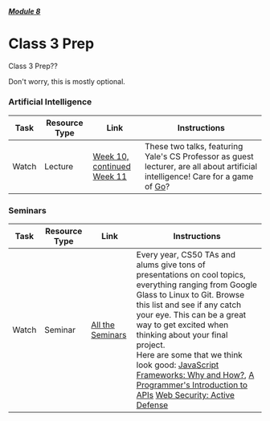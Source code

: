 ##### [Module 8](../)

# Class 3 Prep

Class 3 Prep?? 

Don't worry, this is mostly optional.

### Artificial Intelligence

Task | Resource Type | Link | Instructions
---|---|---|---
Watch | Lecture | <a href="https://www.youtube.com/watch?v=OkYga_a-9cQ" target="_blank">Week 10, continued</a> <br> <a href="https://www.youtube.com/watch?v=7q3VIoQinCs" target="_blank">Week 11</a> | These two talks, featuring Yale's CS Professor as guest lecturer, are all about artificial intelligence! Care for a game of <a href="http://www.wired.com/2016/03/two-moves-alphago-lee-sedol-redefined-future/" target="_blank">Go</a>?


### Seminars

Task | Resource Type | Link | Instructions
---|---|---|---
Watch | Seminar | <a href="https://manual.cs50.net/seminars/#fall_2015" target="_blank">All the Seminars</a> | Every year, CS50 TAs and alums give tons of presentations on cool topics, everything ranging from Google Glass to Linux to Git. Browse this list and see if any catch your eye. This can be a great way to get excited when thinking about your final project. <br> Here are some that we think look good: <a href="https://manual.cs50.net/seminars/#javascript_frameworks_why_and_how" target="_blank">JavaScript Frameworks: Why and How?</a>, <a href="https://manual.cs50.net/seminars/#a_programmer_s_introduction_to_apis" target="_blank">A Programmer's Introduction to APIs</a> <a href="https://manual.cs50.net/seminars/#web_security_active_defense" target="_blank">Web Security: Active Defense</a>


